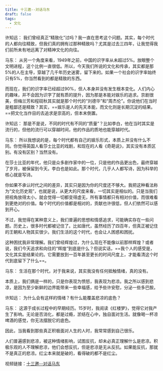 ```yaml
---
title: 十三邀--对话马东
draft: false
tags:
  - 文化
---
```




许知远：
我们曾经真正“精致化”过吗？我一直在思考这个问题。其实，每个时代的人都向往精致，但我们真的拥有过那种精致吗？尤其是过去三四年，让我觉得我们前所未有地远离了对精神文化的向往。


马东：
从另一个角度来看，1949年之前，中国的识字率从未超过5%。放眼整个文明进程，这个比例一直很低。所以，今天我们所说的文化和传承，其实都是那5%的人在主导，穿越了几千年历史迷雾，留下来的。如果一个社会的识字率始终只有5%，你当然看到的都是精致的东西。

而现在，我们的识字率已经超过90%，但人本身并没有发生根本变化。人们内心的趣味，并不会因为识字了就有质的提升，因为那是本能对娱乐的追求。京剧很美，但梅兰芳和程砚秋其实就是那个时代的“刘德华”和“周杰伦”。你说他们在当时是粗鄙还是精致？其实，==娱乐是人的先天本能，而文化则是长期沉淀的结果。==把文化当作目的去追求是崇高的，但本末倒置。

许知远：
那是不是说，不同的时代有不同的“质量”？比如李白，他在当时其实是流行的，但他的流行可以穿越时间，他的作品的质地也能穿越时代。

马东：
所以我想说的是，每个时代都有自己的娱乐形式，本质上并没有什么不同。你觉得英国人看莎士比亚的戏剧，和现在的人看《奇葩说》，其实没有本质区别。有没有区别？当然没有。

在莎士比亚的年代，他只是众多剧作家中的一位，只是他的作品更出色，最终穿越了岁月，被保留到今天。李白也是如此。那个时代，几乎人人都写诗，因为科举的核心就是写诗。

你如果不承认时代之间的差异，其实只是因为你的尺度还不够大。我把这种看法称为“文化历史观”，也就是说，从更大的尺度来看，一切其实是相似的。只是当我们把视角放得太小，就会觉得一切都变得虚无，所有事情都只有相对价值，而很难看到更绝对的价值。每个时代的价值都是相对的，贡献也许很低，但人们依然可以感到开心。

不过，我觉得在某种意义上，我们普遍的思想和情感追求，可能确实存在一些问题。历史上，很多时代都被记住了。比如唐代，虽然经历了四百年，但真正被记住的王朝和人物其实很少。我们生活的这个时代，也会让人困惑和困扰。

这种困扰我非常理解。我们曾经辉煌过，为什么现在不能像以前那样辉煌？或者说，我们今天追求和向往的“辉煌”到底是什么？但说实话，==我个人的感受是，文化其实是结果论的。它需要放到一百年甚至更长的时间尺度上，才能看清这个时代到底留下了什么==。

马东：
生活在那个时代，对于我来说，其实我没有任何抵触情绪，真的没有。

本质上，我们俩是一样的，只是你表现为愤怒，我表现为悲凉。我之所以感到悲凉，是因为至少新鲜的边界能带来一些幸福感，给予些许安慰，分泌一些多巴胺。

许知远：
为什么会有这样的情绪？有什么能覆盖悲凉的底色？

马东：
这源于成长过程中的早期经历。15岁时，我阅读《红楼梦》，觉得它对我产生了影响。无论是否消化，都是过瘾，淤结在心中，独自面对生活。就像喝一杯凉啤酒的感觉，你无法摆脱它的底色。

因此，当我看到那些真正积极面对人生的人时，我常常感到自己很乐。

人们普遍感到悲凉，被这种情绪影响，试图反抗，却未必真正理解什么是悲凉。积极乐观的人不理解悲凉，他们会想反抗，但是悲凉是无从反抗。如果能反抗，那就不是真正的悲凉。红尘本来就是破的，看得破的都不是红尘。

视频链接：[十三邀--对话马东](https://wetv.vip/zh-cn/play/x36de3c6ottwqmq/d0046xge1r3-%E5%8D%81%E4%B8%89%E9%82%80%E7%AC%AC%E4%B8%80%E6%9C%9F%EF%BC%9A%E8%AE%B8%E7%9F%A5%E8%BF%9C%E5%AF%B9%E8%AF%9D%E9%A9%AC%E4%B8%9C)